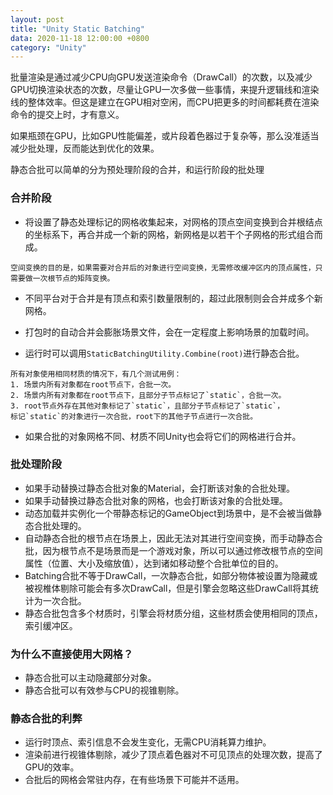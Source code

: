 ```yaml
---
layout: post
title: "Unity Static Batching"
data: 2020-11-18 12:00:00 +0800
category: "Unity"
---
```

批量渲染是通过减少CPU向GPU发送渲染命令（DrawCall）的次数，以及减少GPU切换渲染状态的次数，尽量让GPU一次多做一些事情，来提升逻辑线和渲染线的整体效率。但这是建立在GPU相对空闲，而CPU把更多的时间都耗费在渲染命令的提交上时，才有意义。

如果瓶颈在GPU，比如GPU性能偏差，或片段着色器过于复杂等，那么没准适当减少批处理，反而能达到优化的效果。

静态合批可以简单的分为预处理阶段的合并，和运行阶段的批处理

### 合并阶段
- 将设置了静态处理标记的网格收集起来，对网格的顶点空间变换到合并根结点的坐标系下，再合并成一个新的网格，新网格是以若干个子网格的形式组合而成。

```
空间变换的目的是，如果需要对合并后的对象进行空间变换，无需修改缓冲区内的顶点属性，只需要做一次根节点的矩阵变换。
```

- 不同平台对于合并是有顶点和索引数量限制的，超过此限制则会合并成多个新网格。

- 打包时的自动合并会膨胀场景文件，会在一定程度上影响场景的加载时间。

- 运行时可以调用`StaticBatchingUtility.Combine(root)`进行静态合批。

```
所有对象使用相同材质的情况下，有几个测试用例：
1. 场景内所有对象都在root节点下，合批一次。
2. 场景内所有对象都在root节点下，且部分子节点标记了`static`，合批一次。
3. root节点外存在其他对象标记了`static`，且部分子节点标记了`static`，
标记`static`的对象进行一次合批，root下的其他子节点进行一次合批。
```

- 如果合批的对象网格不同、材质不同Unity也会将它们的网格进行合并。

### 批处理阶段

- 如果手动替换过静态合批对象的Material，会打断该对象的合批处理。
- 如果手动替换过静态合批对象的网格，也会打断该对象的合批处理。
- 动态加载并实例化一个带静态标记的GameObject到场景中，是不会被当做静态合批处理的。
- 自动静态合批的根节点在场景上，因此无法对其进行空间变换，而手动静态合批，因为根节点不是场景而是一个游戏对象，所以可以通过修改根节点的空间属性（位置、大小及缩放值），达到诸如移动整个合批单位的目的。
- Batching合批不等于DrawCall，一次静态合批，如部分物体被设置为隐藏或被视椎体剔除可能会有多次DrawCall，但是引擎会忽略这些DrawCall将其统计为一次合批。
- 静态合批包含多个材质时，引擎会将材质分组，这些材质会使用相同的顶点，索引缓冲区。

### 为什么不直接使用大网格？
- 静态合批可以主动隐藏部分对象。
- 静态合批可以有效参与CPU的视锥剔除。

### 静态合批的利弊
- 运行时顶点、索引信息不会发生变化，无需CPU消耗算力维护。
- 渲染前进行视锥体剔除，减少了顶点着色器对不可见顶点的处理次数，提高了GPU的效率。
- 合批后的网格会常驻内存，在有些场景下可能并不适用。
